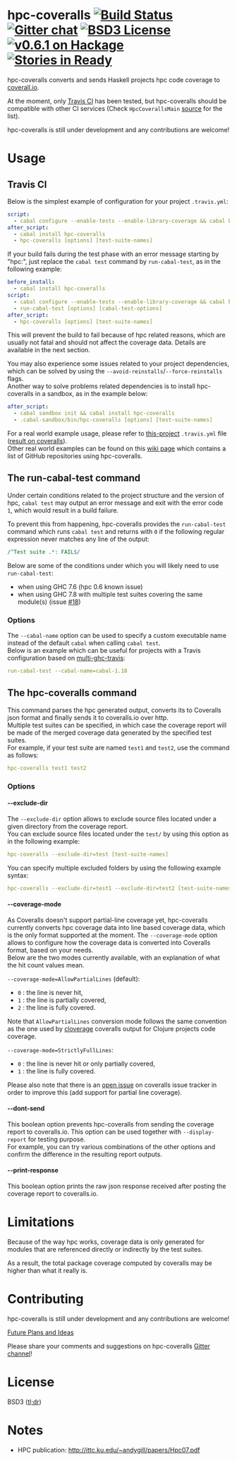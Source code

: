hpc-coveralls [![Build Status](http://img.shields.io/travis/guillaume-nargeot/hpc-coveralls/master.svg)](https://travis-ci.org/guillaume-nargeot/hpc-coveralls) [![Gitter chat](http://img.shields.io/badge/gitter-chat--room-brightgreen.svg)](https://gitter.im/guillaume-nargeot/hpc-coveralls) [![BSD3 License](http://img.shields.io/badge/license-BSD3-brightgreen.svg)](https://tldrlegal.com/license/bsd-3-clause-license-%28revised%29) [![v0.6.1 on Hackage](http://img.shields.io/badge/hackage-0.6.1-brightgreen.svg)](http://hackage.haskell.org/package/hpc-coveralls-0.6.1) [![Stories in Ready](https://badge.waffle.io/guillaume-nargeot/hpc-coveralls.png?label=ready&title=Ready)](https://waffle.io/guillaume-nargeot/hpc-coveralls)
=============

hpc-coveralls converts and sends Haskell projects hpc code coverage to [coverall.io](http://coveralls.io/).

At the moment, only [Travis CI](http://travis-ci.org) has been tested, but hpc-coveralls should be compatible with other CI services (Check `HpcCoverallsMain` [source](https://github.com/guillaume-nargeot/hpc-coveralls/blob/master/src/HpcCoverallsMain.hs) for the list).

hpc-coveralls is still under development and any contributions are welcome!

# Usage

## Travis CI

Below is the simplest example of configuration for your project `.travis.yml`:
```yaml
script:
  - cabal configure --enable-tests --enable-library-coverage && cabal build && cabal test
after_script:
  - cabal install hpc-coveralls
  - hpc-coveralls [options] [test-suite-names]
```

If your build fails during the test phase with an error message starting by "hpc:", just replace the `cabal test` command by `run-cabal-test`, as in the following example:
```yaml
before_install:
  - cabal install hpc-coveralls
script:
  - cabal configure --enable-tests --enable-library-coverage && cabal build
  - run-cabal-test [options] [cabal-test-options]
after_script:
  - hpc-coveralls [options] [test-suite-names]
```

This will prevent the build to fail because of hpc related reasons, which are usually not fatal and should not affect the coverage data. Details are available in the next section.

You may also experience some issues related to your project dependencies, which can be solved by using the `--avoid-reinstalls`/`--force-reinstalls` flags.</br>
Another way to solve problems related dependencies is to install hpc-coveralls in a sandbox, as in the example below:
```yaml
after_script:
  - cabal sandbox init && cabal install hpc-coveralls
  - .cabal-sandbox/bin/hpc-coveralls [options] [test-suite-names]
```

For a real world example usage, please refer to [this-project](https://github.com/guillaume-nargeot/project-euler-haskell) `.travis.yml` file ([result on coveralls](https://coveralls.io/r/guillaume-nargeot/project-euler-haskell)).<br/>
Other real world examples can be found on this [wiki page](https://github.com/guillaume-nargeot/hpc-coveralls/wiki/List-of-repositories-using-hpc-coveralls) which contains a list of GitHub repositories using hpc-coveralls.

## The run-cabal-test command

Under certain conditions related to the project structure and the version of hpc, `cabal test` may output an error message and exit with the error code `1`, which would result in a build failure.<br/>

To prevent this from happening, hpc-coveralls provides the `run-cabal-test` command which runs `cabal test` and returns with `0` if the following regular expression never matches any line of the output:

```perl
/^Test suite .*: FAIL$/
```

Below are some of the conditions under which you will likely need to use `run-cabal-test`:
- when using GHC 7.6 (hpc 0.6 known issue)
- when using GHC 7.8 with multiple test suites covering the same module(s) (issue [#18](https://github.com/guillaume-nargeot/hpc-coveralls/issues/18))

### Options

The `--cabal-name` option can be used to specify a custom executable name instead of the default `cabal` when calling `cabal test`.<br/>
Below is an example which can be useful for projects with a Travis configuration based on [multi-ghc-travis](https://github.com/hvr/multi-ghc-travis):

```yaml
run-cabal-test --cabal-name=cabal-1.18
```

## The hpc-coveralls command

This command parses the hpc generated output, converts its to Coveralls json format and finally sends it to coveralls.io over http.<br/>
Multiple test suites can be specified, in which case the coverage report will be made of the merged coverage data generated by the specified test suites.<br/>
For example, if your test suite are named `test1` and `test2`, use the command as follows:

```yaml
hpc-coveralls test1 test2
```

### Options

#### --exclude-dir

The `--exclude-dir` option allows to exclude source files located under a given directory from the coverage report.<br/>
You can exclude source files located under the `test/` by using this option as in the following example:

```yaml
hpc-coveralls --exclude-dir=test [test-suite-names]
```

You can specify multiple excluded folders by using the following example syntax:

```yaml
hpc-coveralls --exclude-dir=test1 --exclude-dir=test2 [test-suite-names]
```

#### --coverage-mode

As Coveralls doesn't support partial-line coverage yet, hpc-coveralls currently converts hpc coverage data into line based coverage data, which is the only format supported at the moment.
The `--coverage-mode` option allows to configure how the coverage data is converted into Coveralls format, based on your needs.<br/>
Below are the two modes currently available, with an explanation of what the hit count values mean.

`--coverage-mode=AllowPartialLines` (default):
- `0` : the line is never hit,
- `1` : the line is partially covered,
- `2` : the line is fully covered.

Note that `AllowPartialLines` conversion mode follows the same convention as the one used by [cloverage](https://github.com/lshift/cloverage) coveralls output for Clojure projects code coverage.

`--coverage-mode=StrictlyFullLines`:
- `0` : the line is never hit or only partially covered,
- `1` : the line is fully covered.

Please also note that there is an [open issue](https://github.com/lemurheavy/coveralls-public/issues/216) on coveralls issue tracker in order to improve this (add support for partial line coverage).

#### --dont-send

This boolean option prevents hpc-coveralls from sending the coverage report to coveralls.io.
This option can be used together with `--display-report` for testing purpose.<br/>
For example, you can try various combinations of the other options and confirm the difference in the resulting report outputs.

#### --print-response

This boolean option prints the raw json response received after posting the coverage report to coveralls.io.

# Limitations

Because of the way hpc works, coverage data is only generated for modules that are referenced directly or indirectly by the test suites.

As a result, the total package coverage computed by coveralls may be higher than what it really is.

# Contributing

hpc-coveralls is still under development and any contributions are welcome!

[Future Plans and Ideas](https://github.com/guillaume-nargeot/hpc-coveralls/wiki/Future-Plans-and-Ideas)

Please share your comments and suggestions on hpc-coveralls [Gitter channel](https://gitter.im/guillaume-nargeot/hpc-coveralls)!

# License

BSD3 ([tl;dr](https://tldrlegal.com/license/bsd-3-clause-license-(revised)))

# Notes

- HPC publication: http://ittc.ku.edu/~andygill/papers/Hpc07.pdf
